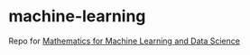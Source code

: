 # machine-learning

Repo for [
Mathematics for Machine Learning and Data Science](https://www.coursera.org/programs/hsbc-university-ef9sh/specializations/mathematics-for-machine-learning-and-data-science)